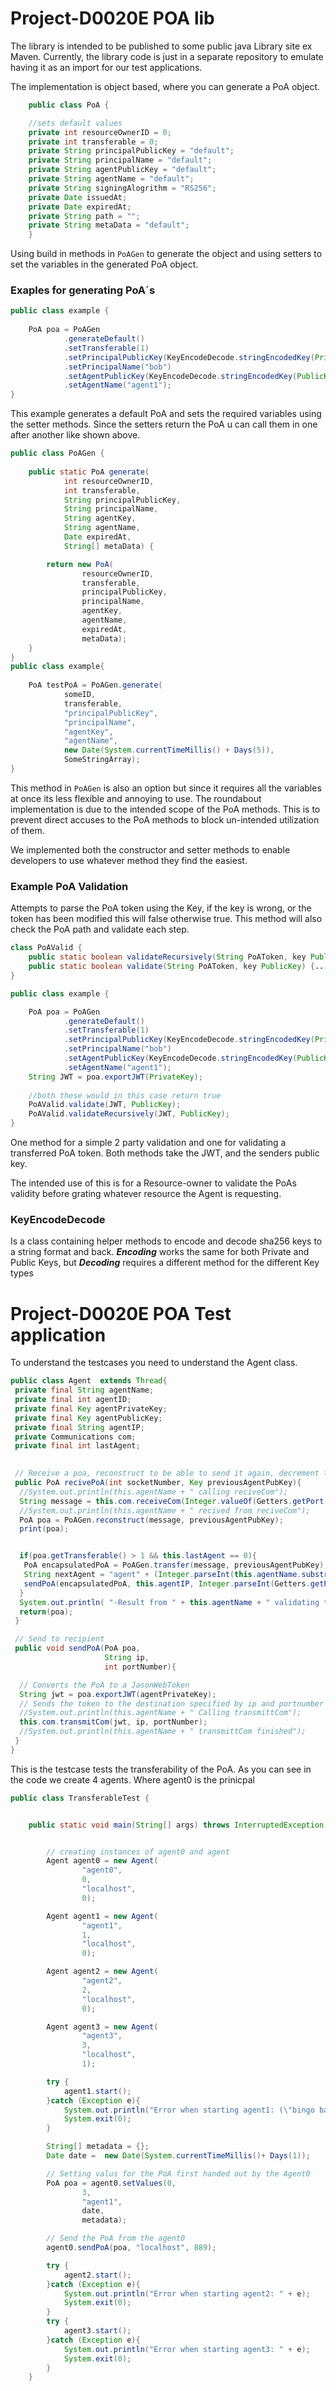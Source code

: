 # Project-D0020E POA lib
The library is intended to be published to some public java Library site ex Maven.
Currently, the library code is just in a separate repository to emulate having it as an import for our test applications.

The implementation is object based, where you can generate a PoA object.
```java
    public class PoA {

    //sets default values
    private int resourceOwnerID = 0;
    private int transferable = 0;
    private String principalPublicKey = "default";
    private String principalName = "default";
    private String agentPublicKey = "default";
    private String agentName = "default";
    private String signingAlogrithm = "RS256";
    private Date issuedAt;
    private Date expiredAt;
    private String path = "";
    private String metaData = "default";
    }
```
   Using build in methods in ``PoAGen`` to generate the object and using setters to set the variables in the generated PoA object.
   
### Exaples for generating PoA´s
````java
public class example {
    
    PoA poa = PoAGen
            .generateDefault()
            .setTransferable(1)
            .setPrincipalPublicKey(KeyEncodeDecode.stringEncodedKey(PrivateKey))
            .setPrincipalName("bob")
            .setAgentPublicKey(KeyEncodeDecode.stringEncodedKey(PublicKey))
            .setAgentName("agent1");
}
````

This example generates a default PoA and sets the required variables using the setter methods.
Since the setters return the PoA u can call them in one after another like shown above.

````java
public class PoAGen {
    
    public static PoA generate(
            int resourceOwnerID,
            int transferable,
            String principalPublicKey,
            String principalName,
            String agentKey,
            String agentName,
            Date expiredAt,
            String[] metaData) {

        return new PoA(
                resourceOwnerID,
                transferable,
                principalPublicKey,
                principalName,
                agentKey,
                agentName,
                expiredAt,
                metaData);
    }
}
public class example{
    
    PoA testPoA = PoAGen.generate(
            someID,
            transferable,
            "principalPublicKey",
            "principalName",
            "agentKey",
            "agentName",
            new Date(System.currentTimeMillis() + Days(5)),
            SomeStringArray);
}
````
This method in ``PoAGen`` is also an option but since it requires all the variables at once its less flexible and annoying to use.
The roundabout implementation is due to the intended scope of the PoA methods.
This is to prevent direct accuses to the PoA methods to block un-intended utilization of them.

We implemented both the constructor and setter methods to enable developers to use whatever method they find the easiest.

### Example PoA Validation

 Attempts to parse the PoA token using the Key,
 if the key is wrong, or the token has been modified this will false otherwise true.
 This method will also check the PoA path and validate each step.

````java
class PoAValid {
    public static boolean validateRecursively(String PoAToken, key PublicKey) {...};
    public static boolean validate(String PoAToken, key PublicKey) {...};
}

public class example {

    PoA poa = PoAGen
            .generateDefault()
            .setTransferable(1)
            .setPrincipalPublicKey(KeyEncodeDecode.stringEncodedKey(PrivateKey))
            .setPrincipalName("bob")
            .setAgentPublicKey(KeyEncodeDecode.stringEncodedKey(PublicKey))
            .setAgentName("agent1");
    String JWT = poa.exportJWT(PrivateKey);
    
    //both these would in this case return true
    PoAValid.validate(JWT, PublicKey);
    PoAValid.validateRecursively(JWT, PublicKey);
}
````

One method for a simple 2 party validation and one for validating a transferred PoA token.
Both methods take the JWT, and the senders public key.

The intended use of this is for a Resource-owner to validate the PoAs validity before grating whatever resource the Agent is requesting.

### KeyEncodeDecode
Is a class containing helper methods to encode and decode sha256 keys to a string format and back.
_**Encoding**_ works the same for both Private and Public Keys, but _**Decoding**_ requires a different method for the different Key types

# Project-D0020E POA Test application

To understand the testcases you need to understand the Agent class. 
````java
public class Agent  extends Thread{
 private final String agentName;
 private final int agentID;
 private final Key agentPrivateKey;
 private final Key agentPublicKey;
 private final String agentIP;
 private Communications com;
 private final int lastAgent;
 

 // Receive a poa, reconstruct to be able to send it again, decrement transferable and validate
 public PoA recivePoA(int socketNumber, Key previousAgentPubKey){
  //System.out.println(this.agentName + " calling reciveCom");
  String message = this.com.receiveCom(Integer.valueOf(Getters.getPort(this.agentName)));
  //System.out.println(this.agentName + " recived from reciveCom");
  PoA poa = PoAGen.reconstruct(message, previousAgentPubKey);
  print(poa);


  if(poa.getTransferable() > 1 && this.lastAgent == 0){
   PoA encapsulatedPoA = PoAGen.transfer(message, previousAgentPubKey);
   String nextAgent = "agent" + (Integer.parseInt(this.agentName.substring(5, 6)) + 1);
   sendPoA(encapsulatedPoA, this.agentIP, Integer.parseInt(Getters.getPort(nextAgent)));
  }
  System.out.println( "-Result from " + this.agentName + " validating the PoA: " + validatePoA(message, previousAgentPubKey));
  return(poa);
 }

 // Send to recipient
 public void sendPoA(PoA poa,
                     String ip,
                     int portNumber){

  // Converts the PoA to a JasonWebToken
  String jwt = poa.exportJWT(agentPrivateKey);
  // Sends the token to the destination specified by ip and portnumber
  //System.out.println(this.agentName + " Calling transmittCom");
  this.com.transmitCom(jwt, ip, portNumber);
  //System.out.println(this.agentName + " transmittCom finished");
 }
}
````



This is the testcase tests the transferability of the PoA. As you can see in the code we create 4 agents. Where agent0 is the prinicpal 
````java
public class TransferableTest {


    public static void main(String[] args) throws InterruptedException {


        // creating instances of agent0 and agent
        Agent agent0 = new Agent(
                "agent0",
                0,
                "localhost",
                0);

        Agent agent1 = new Agent(
                "agent1",
                1,
                "localhost",
                0);

        Agent agent2 = new Agent(
                "agent2",
                2,
                "localhost",
                0);

        Agent agent3 = new Agent(
                "agent3",
                3,
                "localhost",
                1);

        try {
            agent1.start();
        }catch (Exception e){
            System.out.println("Error when starting agent1: (\"bingo bango det funkar inte\") " + e);
            System.exit(0);
        }

        String[] metadata = {};
        Date date =  new Date(System.currentTimeMillis()+ Days(1));

        // Setting valus for the PoA first handed out by the Agent0
        PoA poa = agent0.setValues(0,
                3,
                "agent1",
                date,
                metadata);

        // Send the PoA from the agent0
        agent0.sendPoA(poa, "localhost", 889);

        try {
            agent2.start();
        }catch (Exception e){
            System.out.println("Error when starting agent2: " + e);
            System.exit(0);
        }
        try {
            agent3.start();
        }catch (Exception e){
            System.out.println("Error when starting agent3: " + e);
            System.exit(0);
        }
    }
````
